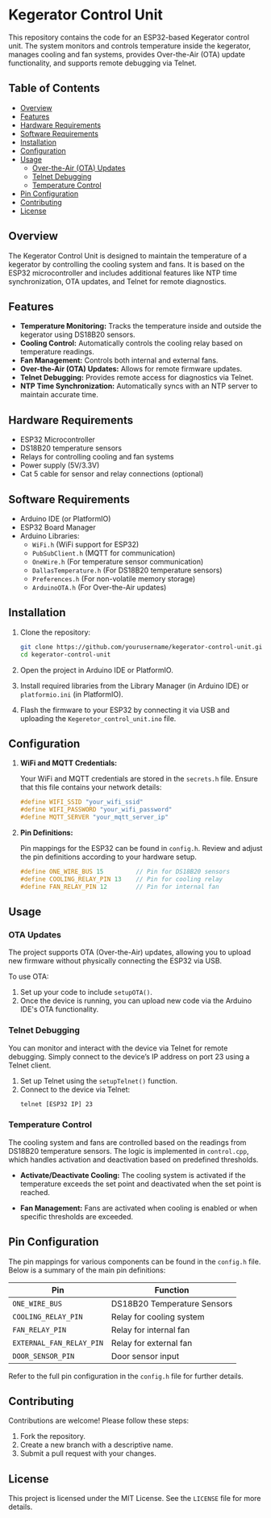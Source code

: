 
# Kegerator Control Unit

This repository contains the code for an ESP32-based Kegerator control unit. The system monitors and controls temperature inside the kegerator, manages cooling and fan systems, provides Over-the-Air (OTA) update functionality, and supports remote debugging via Telnet.

## Table of Contents

- [Overview](#overview)
- [Features](#features)
- [Hardware Requirements](#hardware-requirements)
- [Software Requirements](#software-requirements)
- [Installation](#installation)
- [Configuration](#configuration)
- [Usage](#usage)
  - [Over-the-Air (OTA) Updates](#ota-updates)
  - [Telnet Debugging](#telnet-debugging)
  - [Temperature Control](#temperature-control)
- [Pin Configuration](#pin-configuration)
- [Contributing](#contributing)
- [License](#license)

## Overview

The Kegerator Control Unit is designed to maintain the temperature of a kegerator by controlling the cooling system and fans. It is based on the ESP32 microcontroller and includes additional features like NTP time synchronization, OTA updates, and Telnet for remote diagnostics.

## Features

- **Temperature Monitoring:** Tracks the temperature inside and outside the kegerator using DS18B20 sensors.
- **Cooling Control:** Automatically controls the cooling relay based on temperature readings.
- **Fan Management:** Controls both internal and external fans.
- **Over-the-Air (OTA) Updates:** Allows for remote firmware updates.
- **Telnet Debugging:** Provides remote access for diagnostics via Telnet.
- **NTP Time Synchronization:** Automatically syncs with an NTP server to maintain accurate time.

## Hardware Requirements

- ESP32 Microcontroller
- DS18B20 temperature sensors
- Relays for controlling cooling and fan systems
- Power supply (5V/3.3V)
- Cat 5 cable for sensor and relay connections (optional)

## Software Requirements

- Arduino IDE (or PlatformIO)
- ESP32 Board Manager
- Arduino Libraries:
  - `WiFi.h` (WiFi support for ESP32)
  - `PubSubClient.h` (MQTT for communication)
  - `OneWire.h` (For temperature sensor communication)
  - `DallasTemperature.h` (For DS18B20 temperature sensors)
  - `Preferences.h` (For non-volatile memory storage)
  - `ArduinoOTA.h` (For Over-the-Air updates)

## Installation

1. Clone the repository:

   ```bash
   git clone https://github.com/yourusername/kegerator-control-unit.git
   cd kegerator-control-unit
   ```

2. Open the project in Arduino IDE or PlatformIO.

3. Install required libraries from the Library Manager (in Arduino IDE) or `platformio.ini` (in PlatformIO).

4. Flash the firmware to your ESP32 by connecting it via USB and uploading the `Kegeretor_control_unit.ino` file.

## Configuration

1. **WiFi and MQTT Credentials:**

   Your WiFi and MQTT credentials are stored in the `secrets.h` file. Ensure that this file contains your network details:

   ```cpp
   #define WIFI_SSID "your_wifi_ssid"
   #define WIFI_PASSWORD "your_wifi_password"
   #define MQTT_SERVER "your_mqtt_server_ip"
   ```

2. **Pin Definitions:**

   Pin mappings for the ESP32 can be found in `config.h`. Review and adjust the pin definitions according to your hardware setup.

   ```cpp
   #define ONE_WIRE_BUS 15         // Pin for DS18B20 sensors
   #define COOLING_RELAY_PIN 13    // Pin for cooling relay
   #define FAN_RELAY_PIN 12        // Pin for internal fan
   ```

## Usage

### OTA Updates

The project supports OTA (Over-the-Air) updates, allowing you to upload new firmware without physically connecting the ESP32 via USB.

To use OTA:
1. Set up your code to include `setupOTA()`.
2. Once the device is running, you can upload new code via the Arduino IDE's OTA functionality.

### Telnet Debugging

You can monitor and interact with the device via Telnet for remote debugging. Simply connect to the device’s IP address on port 23 using a Telnet client.

1. Set up Telnet using the `setupTelnet()` function.
2. Connect to the device via Telnet:
   ```bash
   telnet [ESP32 IP] 23
   ```

### Temperature Control

The cooling system and fans are controlled based on the readings from DS18B20 temperature sensors. The logic is implemented in `control.cpp`, which handles activation and deactivation based on predefined thresholds.

- **Activate/Deactivate Cooling:**
  The cooling system is activated if the temperature exceeds the set point and deactivated when the set point is reached.

- **Fan Management:**
  Fans are activated when cooling is enabled or when specific thresholds are exceeded.

## Pin Configuration

The pin mappings for various components can be found in the `config.h` file. Below is a summary of the main pin definitions:

| Pin                | Function               |
|--------------------|------------------------|
| `ONE_WIRE_BUS`      | DS18B20 Temperature Sensors |
| `COOLING_RELAY_PIN` | Relay for cooling system |
| `FAN_RELAY_PIN`     | Relay for internal fan |
| `EXTERNAL_FAN_RELAY_PIN` | Relay for external fan |
| `DOOR_SENSOR_PIN`   | Door sensor input |

Refer to the full pin configuration in the `config.h` file for further details.

## Contributing

Contributions are welcome! Please follow these steps:
1. Fork the repository.
2. Create a new branch with a descriptive name.
3. Submit a pull request with your changes.

## License

This project is licensed under the MIT License. See the `LICENSE` file for more details.
